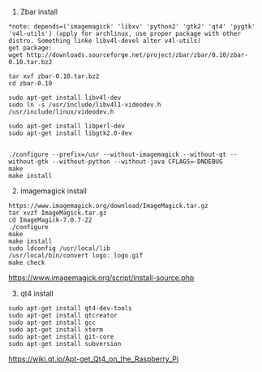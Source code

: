 1. Zbar install
```
*note: depends=('imagemagick' 'libxv' 'python2' 'gtk2' 'qt4' 'pygtk' 'v4l-utils') (apply for archlinux, use proper package with other distro. Something linke libv4l-devel alter v4l-utils)
get package:
wget http://downloads.sourceforge.net/project/zbar/zbar/0.10/zbar-0.10.tar.bz2

tar xvf zbar-0.10.tar.bz2 
cd zbar-0.10

sudo apt-get install libv4l-dev
sudo ln -s /usr/include/libv4l1-videodev.h   /usr/include/linux/videodev.h

sudo apt-get install libperl-dev
sudo apt-get install libgtk2.0-dev


./configure --prefix=/usr --without-imagemagick --without-qt --without-gtk --without-python --without-java CFLAGS=-DNDEBUG
make
make install
```

2. imagemagick install
```
https://www.imagemagick.org/download/ImageMagick.tar.gz
tar xvzf ImageMagick.tar.gz
cd ImageMagick-7.0.7-22
./configure
make
make install
sudo ldconfig /usr/local/lib
/usr/local/bin/convert logo: logo.gif
make check
```
https://www.imagemagick.org/script/install-source.php


3. qt4 install
```
sudo apt-get install qt4-dev-tools
sudo apt-get install qtcreator
sudo apt-get install gcc
sudo apt-get install xterm
sudo apt-get install git-core
sudo apt-get install subversion

```
https://wiki.qt.io/Apt-get_Qt4_on_the_Raspberry_Pi
